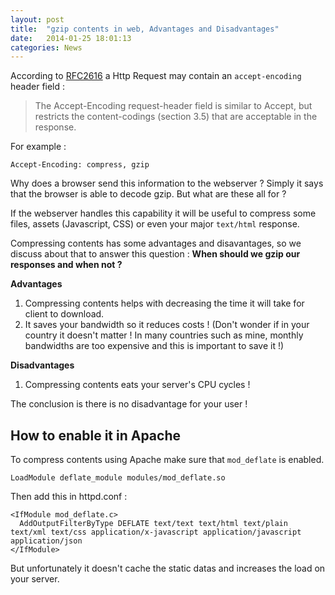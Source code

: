 ```yaml
---
layout: post
title:  "gzip contents in web, Advantages and Disadvantages"
date:   2014-01-25 18:01:13
categories: News
---
```


According to [RFC2616](http://www.w3.org/Protocols/rfc2616/rfc2616-sec14.html#sec14.3) a Http Request may contain an `accept-encoding` header field :
> The Accept-Encoding request-header field is similar to Accept, but restricts the content-codings (section 3.5) that are acceptable in the response.

For example : 

    Accept-Encoding: compress, gzip
    
Why does a browser send this information to the webserver ? Simply it says that the browser is able to decode gzip.
But what are these all for ?

If the webserver handles this capability it will be useful to compress some files, assets (Javascript, CSS) or even your major `text/html` response.

Compressing contents has some advantages and disavantages, so we discuss about that to answer this question : **When should we gzip our responses and when not ?**

**Advantages**
1. Compressing contents helps with decreasing the time it will take for client to download.
2. It saves your bandwidth so it reduces costs ! (Don't wonder if in your country it doesn't matter ! In many countries such as mine, monthly bandwidths are too expensive and this is important to save it !)

**Disadvantages**
1. Compressing contents eats your server's CPU cycles !

The conclusion is there is no disadvantage for your user !

How to enable it in Apache
--------------------------
To compress contents using Apache make sure that `mod_deflate` is enabled.

    LoadModule deflate_module modules/mod_deflate.so

Then add this in httpd.conf :

    <IfModule mod_deflate.c>
      AddOutputFilterByType DEFLATE text/text text/html text/plain text/xml text/css application/x-javascript application/javascript application/json
    </IfModule>

But unfortunately it doesn't cache the static datas and increases the load on your server.
